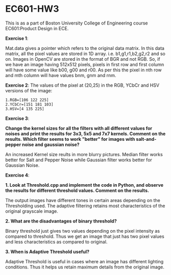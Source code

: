 # EC601-HW3
This is as a part of Boston University College of Engineering course EC601:Product Design in ECE.


**Exercise 1**:

Mat.data gives a pointer which refers to the original data matrix. In this data matrix, all the pixel values are stored in 1D array. i.e. b1,g1,r1,b2,g2,r2 and so on. Images in OpenCV are stored in the format of BGR and not RGB. So, if we have an image having 512x512 pixels, pixels in first row and first column will have some value like b00, g00 and r00. As per this the pixel in nth row and mth column will have values bnm, gnm and rnm.


**Exercise 2**:
The values of the pixel at (20,25) in the RGB, YCbCr and HSV versions of the image:
    
    1.RGB=[106 122 225]
    2.YCbCr=[151 181 103]
    3.HSV=[4 135 225]

**Exercise 3**:

**Change the kernel sizes for all the filters with all different values for noises and print the results for 3x3, 5x5 and 7x7 kernels. Comment on the results. Which filter seems to work "better" for images with salt-and-pepper noise and gaussian noise?**

An increased Kernel size reults in more blurry pictures. Median filter works better for Salt and Pepper Noise while Gaussian filter works better for Gaussian Noise.

**Exercise 4**:

**1. Look at Threshold.cpp and implement the code in Python, and observe the results for different threshold values. Comment on the results.**

The output images have different tones in certain areas depending on the Thresholding used. The adaptive filtering retains most characteristics of the original grayscale image.

**2. What are the disadvantages of binary threshold?**

Binary threshold just gives two values depending on the pixel intensity as compared to threshold. Thus we get an image that just has two pixel values and less characteristics as compared to original.

**3. When is Adaptive Threshold useful?**

Adaptive Threshold is useful in cases where an image has different lighting conditions. Thus it helps us retain maximum details from the original image. 










